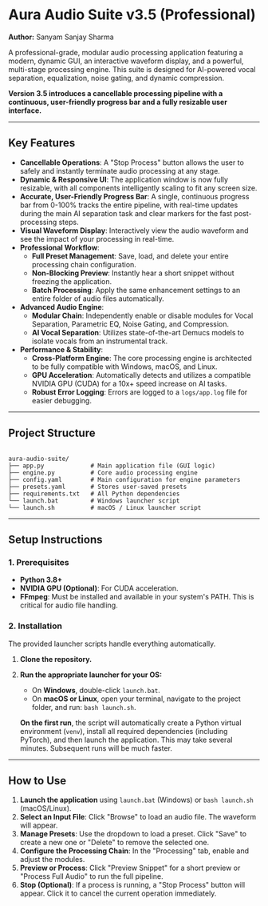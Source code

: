 # Aura Audio Suite v3.5 (Professional)

**Author:** Sanyam Sanjay Sharma

A professional-grade, modular audio processing application featuring a modern, dynamic GUI, an interactive waveform display, and a powerful, multi-stage processing engine. This suite is designed for AI-powered vocal separation, equalization, noise gating, and dynamic compression.

**Version 3.5 introduces a cancellable processing pipeline with a continuous, user-friendly progress bar and a fully resizable user interface.**

---

## Key Features

-   **Cancellable Operations**: A "Stop Process" button allows the user to safely and instantly terminate audio processing at any stage.
-   **Dynamic & Responsive UI**: The application window is now fully resizable, with all components intelligently scaling to fit any screen size.
-   **Accurate, User-Friendly Progress Bar**: A single, continuous progress bar from 0-100% tracks the entire pipeline, with real-time updates during the main AI separation task and clear markers for the fast post-processing steps.
-   **Visual Waveform Display**: Interactively view the audio waveform and see the impact of your processing in real-time.
-   **Professional Workflow**:
    -   **Full Preset Management**: Save, load, and delete your entire processing chain configuration.
    -   **Non-Blocking Preview**: Instantly hear a short snippet without freezing the application.
    -   **Batch Processing**: Apply the same enhancement settings to an entire folder of audio files automatically.
-   **Advanced Audio Engine**:
    -   **Modular Chain**: Independently enable or disable modules for Vocal Separation, Parametric EQ, Noise Gating, and Compression.
    -   **AI Vocal Separation**: Utilizes state-of-the-art Demucs models to isolate vocals from an instrumental track.
-   **Performance & Stability**:
    -   **Cross-Platform Engine**: The core processing engine is architected to be fully compatible with Windows, macOS, and Linux.
    -   **GPU Acceleration**: Automatically detects and utilizes a compatible NVIDIA GPU (CUDA) for a 10x+ speed increase on AI tasks.
    -   **Robust Error Logging**: Errors are logged to a `logs/app.log` file for easier debugging.

---

## Project Structure

```

aura-audio-suite/
├── app.py             # Main application file (GUI logic)
├── engine.py          # Core audio processing engine
├── config.yaml        # Main configuration for engine parameters
├── presets.yaml       # Stores user-saved presets
├── requirements.txt   # All Python dependencies
└── launch.bat         # Windows launcher script
└── launch.sh          # macOS / Linux launcher script

```

---

## Setup Instructions

### 1. Prerequisites

-   **Python 3.8+**
-   **NVIDIA GPU (Optional)**: For CUDA acceleration.
-   **FFmpeg**: Must be installed and available in your system's PATH. This is critical for audio file handling.

### 2. Installation

The provided launcher scripts handle everything automatically.

1.  **Clone the repository.**
2.  **Run the appropriate launcher for your OS:**
    -   On **Windows**, double-click `launch.bat`.
    -   On **macOS or Linux**, open your terminal, navigate to the project folder, and run: `bash launch.sh`.

    **On the first run**, the script will automatically create a Python virtual environment (`venv`), install all required dependencies (including PyTorch), and then launch the application. This may take several minutes. Subsequent runs will be much faster.

---

## How to Use

1.  **Launch the application** using `launch.bat` (Windows) or `bash launch.sh` (macOS/Linux).
2.  **Select an Input File**: Click "Browse" to load an audio file. The waveform will appear.
3.  **Manage Presets**: Use the dropdown to load a preset. Click "Save" to create a new one or "Delete" to remove the selected one.
4.  **Configure the Processing Chain**: In the "Processing" tab, enable and adjust the modules.
5.  **Preview or Process**: Click "Preview Snippet" for a short preview or "Process Full Audio" to run the full pipeline.
6.  **Stop (Optional)**: If a process is running, a "Stop Process" button will appear. Click it to cancel the current operation immediately.

